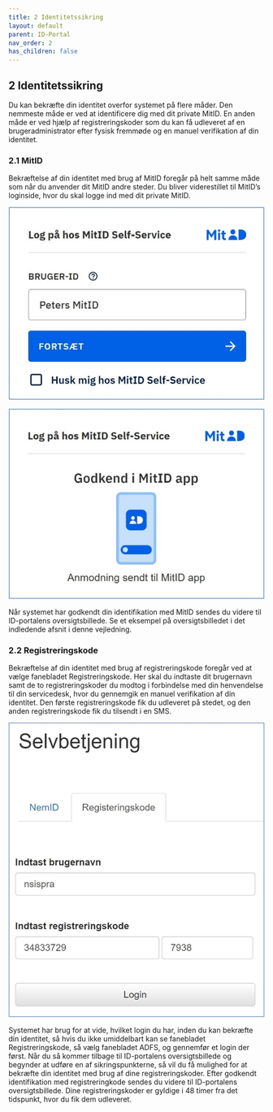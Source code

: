 ```yaml
---
title: 2 Identitetssikring
layout: default
parent: ID-Portal
nav_order: 2
has_children: false
---
```


## 2 Identitetssikring

Du kan bekræfte din identitet overfor systemet på flere måder. Den nemmeste måde er ved at
identificere dig med dit private MitID. En anden måde er ved hjælp af registreringskoder som du kan
få udleveret af en brugeradministrator efter fysisk fremmøde og en manuel verifikation af din identitet.

### 2.1 MitID

Bekræftelse af din identitet med brug af MitID foregår på helt samme måde som når du anvender dit
MitID andre steder. Du bliver viderestillet til MitID’s loginside, hvor du skal logge ind med dit private
MitID.

![ID-Portal forside](Billedmateriale\sibMitID1.jpg)

![ID-Portal forside](Billedmateriale\sibMitID2.jpg)

Når systemet har godkendt din identifikation med MitID sendes du videre til ID-portalens
oversigtsbillede. Se et eksempel på oversigtsbilledet i det indledende afsnit i denne vejledning.

### 2.2 Registreringskode

Bekræftelse af din identitet med brug af registreringskode foregår ved at vælge fanebladet
Registreringskode. Her skal du indtaste dit brugernavn samt de to registreringskoder du modtog i
forbindelse med din henvendelse til din servicedesk, hvor du gennemgik en manuel verifikation af
din identitet. Den første registreringskode fik du udleveret på stedet, og den anden registreringskode
fik du tilsendt i en SMS.

![ID-Portal forside](Billedmateriale\SibRegistreringskode.jpg)

Systemet har brug for at vide, hvilket login du har, inden du kan bekræfte din identitet, så hvis du
ikke umiddelbart kan se fanebladet Registreringskode, så vælg fanebladet ADFS, og gennemfør et
login der først. Når du så kommer tilbage til ID-portalens oversigtsbillede og begynder at udføre en
af sikringspunkterne, så vil du få mulighed for at bekræfte din identitet med brug af dine
registreringskoder.
Efter godkendt identifikation med registreringkode sendes du videre til ID-portalens oversigtsbillede.
Dine registreringskoder er gyldige i 48 timer fra det tidspunkt, hvor du fik dem udleveret.
